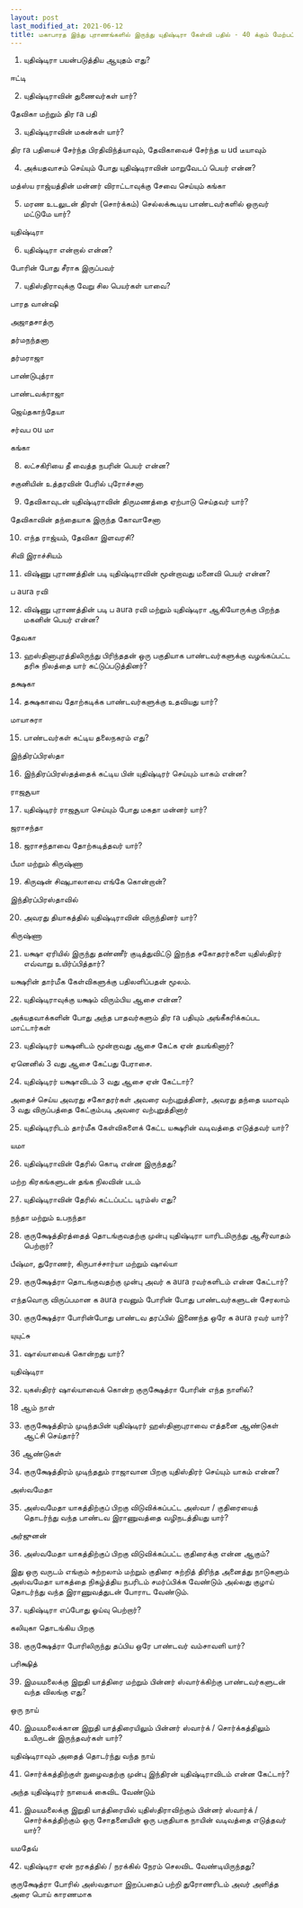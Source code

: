 ```yaml
---
layout: post
last_modified_at: 2021-06-12
title: மகாபாரத இந்து புராணங்களில் இருந்து யுதிஷ்டிரா கேள்வி பதில் - 40 க்கும் மேற்பட்ட கேள்விகள்
---
```

1) யுதிஷ்டிரா பயன்படுத்திய ஆயுதம் எது?

ஈட்டி

2) யுதிஷ்டிராவின் துணைவர்கள் யார்?

தேவிகா மற்றும் திர ra பதி

3) யுதிஷ்டிராவின் மகன்கள் யார்?

திர ra பதியைச் சேர்ந்த பிரதிவிந்த்யாவும், தேவிகாவைச் சேர்ந்த ய ud டீயாவும்

 
4) அக்யதவாசம் செய்யும் போது யுதிஷ்டிராவின் மாறுவேடப் பெயர் என்ன?

மத்ஸ்ய ராஜ்யத்தின் மன்னர் விராட்டாவுக்கு சேவை செய்யும் கங்கா

5) மரண உடலுடன் திரள் (சொர்க்கம்) செல்லக்கூடிய பாண்டவர்களில் ஒருவர் மட்டுமே யார்?

யுதிஷ்டிரா

6) யுதிஷ்டிரா என்றால் என்ன?

போரின் போது சீராக இருப்பவர்

7) யுதிஸ்திராவுக்கு வேறு சில பெயர்கள் யாவை?

பாரத வான்ஷி

அஜாதசாத்ரு

தர்மநந்தனா

தர்மராஜா

பாண்டுபுத்ரா

பாண்டவக்ராஜா

ஜெய்தகாந்தேயா

சர்வப ou மா

கங்கா

8) லட்சகிரியை தீ வைத்த நபரின் பெயர் என்ன?

சகுனியின் உத்தரவின் பேரில் புரோச்சனா

9) தேவிகாவுடன் யுதிஷ்டிராவின் திருமணத்தை ஏற்பாடு செய்தவர் யார்?

தேவிகாவின் தந்தையாக இருந்த கோவாசேனா

10) எந்த ராஜ்யம், தேவிகா இளவரசி?

சிவி இராச்சியம்

11) விஷ்ணு புராணத்தின் படி யுதிஷ்டிராவின் மூன்றாவது மனைவி பெயர் என்ன?

ப aura ரவி

12) விஷ்ணு புராணத்தின் படி ப aura ரவி மற்றும் யுதிஷ்டிரா ஆகியோருக்கு பிறந்த மகனின் பெயர் என்ன?

தேவகா

13) ஹஸ்தினாபுரத்திலிருந்து பிரிந்ததன் ஒரு பகுதியாக பாண்டவர்களுக்கு வழங்கப்பட்ட தரிசு நிலத்தை யார் கட்டுப்படுத்தினர்?

தக்ஷகா

14) தக்ஷகாவை தோற்கடிக்க பாண்டவர்களுக்கு உதவியது யார்?

மாயாசுரா

15) பாண்டவர்கள் கட்டிய தலைநகரம் எது?

இந்திரப்பிரஸ்தா

16) இந்திரப்பிரஸ்தத்தைக் கட்டிய பின் யுதிஷ்டிரர் செய்யும் யாகம் என்ன?

ராஜசூயா

17) யுதிஷ்டிரர் ராஜசூயா செய்யும் போது மகதா மன்னர் யார்?

ஜராசந்தா

18) ஜராசந்தாவை தோற்கடித்தவர் யார்?

பீமா மற்றும் கிருஷ்ணா

19) கிருஷன் சிஷுபாலாவை எங்கே கொன்றான்?

இந்திரப்பிரஸ்தாவில்

20) அவரது தியாகத்தில் யுதிஷ்டிராவின் விருந்தினர் யார்?

கிருஷ்ணா

21) யக்ஷா ஏரியில் இருந்து தண்ணீர் குடித்துவிட்டு இறந்த சகோதரர்களை யுதிஸ்திரர் எவ்வாறு உயிர்ப்பித்தார்?

யக்ஷரின் தார்மீக கேள்விகளுக்கு பதிலளிப்பதன் மூலம்.

22) யுதிஷ்டிராவுக்கு யக்ஷம் விரும்பிய ஆசை என்ன?

அக்யதவாக்களின் போது அந்த பாதவர்களும் திர ra பதியும் அங்கீகரிக்கப்பட மாட்டார்கள்
 
23) யுதிஷ்டிரர் யக்ஷனிடம் மூன்றாவது ஆசை கேட்க ஏன் தயங்கினார்?

ஏனெனில் 3 வது ஆசை கேட்பது பேராசை.

24) யுதிஷ்டிரர் யக்ஷாவிடம் 3 வது ஆசை ஏன் கேட்டார்?

அதைச் செய்ய அவரது சகோதரர்கள் அவரை வற்புறுத்தினர், அவரது தந்தை யமாவும் 3 வது விருப்பத்தை கேட்கும்படி அவரை வற்புறுத்தினார்

25) யுதிஷ்டிரரிடம் தார்மீக கேள்விகளைக் கேட்ட யக்ஷரின் வடிவத்தை எடுத்தவர் யார்?

யமா

26) யுதிஷ்டிராவின் தேரில் கொடி என்ன இருந்தது?

மற்ற கிரகங்களுடன் தங்க நிலவின் படம்

27) யுதிஷ்டிராவின் தேரில் கட்டப்பட்ட டிரம்ஸ் எது?

நந்தா மற்றும் உபநந்தா

28) குருக்ஷேத்திரத்தைத் தொடங்குவதற்கு முன்பு யுதிஷ்டிரா யாரிடமிருந்து ஆசீர்வாதம் பெற்றார்?

பீஷ்மா, துரோணர், கிருபாச்சார்யா மற்றும் ஷால்யா

29) குருக்ஷேத்ரா தொடங்குவதற்கு முன்பு அவர் க aura ரவர்களிடம் என்ன கேட்டார்?

எந்தவொரு விருப்பமான க aura ரவனும் போரின் போது பாண்டவர்களுடன் சேரலாம்

30) குருக்ஷேத்ரா போரின்போது பாண்டவ தரப்பில் இணைந்த ஒரே க aura ரவர் யார்?

யுயுட்சு

31) ஷால்யாவைக் கொன்றது யார்?

யுதிஷ்டிரா

32) யுகஸ்திரர் ஷால்யாவைக் கொன்ற குருக்ஷேத்ரா போரின் எந்த நாளில்?

18 ஆம் நாள்

33) குருக்ஷேத்திரம் முடிந்தபின் யுதிஷ்டிரர் ஹஸ்தினாபுராவை எத்தனை ஆண்டுகள் ஆட்சி செய்தார்?

36 ஆண்டுகள்

34) குருக்ஷேத்திரம் முடிந்ததும் ராஜாவான பிறகு யுதிஸ்திரர் செய்யும் யாகம் என்ன?

அஸ்வமேதா

35) அஸ்வமேதா யாகத்திற்குப் பிறகு விடுவிக்கப்பட்ட அஸ்வா / குதிரையைத் தொடர்ந்து வந்த பாண்டவ இராணுவத்தை வழிநடத்தியது யார்?

அர்ஜுனன்

36) அஸ்வமேதா யாகத்திற்குப் பிறகு விடுவிக்கப்பட்ட குதிரைக்கு என்ன ஆகும்?

இது ஒரு வருடம் எங்கும் சுற்றலாம் மற்றும் குதிரை சுற்றித் திரிந்த அனைத்து நாடுகளும் அஸ்வமேதா யாகத்தை நிகழ்த்திய நபரிடம் சமர்ப்பிக்க வேண்டும் அல்லது குழாய் தொடர்ந்து வந்த இராணுவத்துடன் போராட வேண்டும்.

37) யுதிஷ்டிரா எப்போது ஓய்வு பெற்றார்?

கலியுகா தொடங்கிய பிறகு

38) குருக்ஷேத்ரா போரிலிருந்து தப்பிய ஒரே பாண்டவர் வம்சாவளி யார்?

பரிக்ஷித்

39) இமயமலைக்கு இறுதி யாத்திரை மற்றும் பின்னர் ஸ்வார்க்கிற்கு பாண்டவர்களுடன் வந்த விலங்கு எது?

ஒரு நாய்

40) இமயமலைக்கான இறுதி யாத்திரையிலும் பின்னர் ஸ்வார்க் / சொர்க்கத்திலும் உயிருடன் இருந்தவர்கள் யார்?

யுதிஷ்டிராவும் அதைத் தொடர்ந்து வந்த நாய்

41) சொர்க்கத்திற்குள் நுழைவதற்கு முன்பு இந்திரன் யுதிஷ்டிராவிடம் என்ன கேட்டார்?

அந்த யுதிஷ்டிரர் நாயைக் கைவிட வேண்டும்

41) இமயமலைக்கு இறுதி யாத்திரையில் யுதிஸ்திராவிற்கும் பின்னர் ஸ்வார்க் / சொர்க்கத்திற்கும் ஒரு சோதனையின் ஒரு பகுதியாக நாயின் வடிவத்தை எடுத்தவர் யார்?

யமதேவ்

42) யுதிஷ்டிரா ஏன் நரகத்தில் / நரக்கில் நேரம் செலவிட வேண்டியிருந்தது?

குருக்ஷேத்ரா போரில் அஸ்வதாமா இறப்பதைப் பற்றி துரோணரிடம் அவர் அளித்த அரை பொய் காரணமாக

